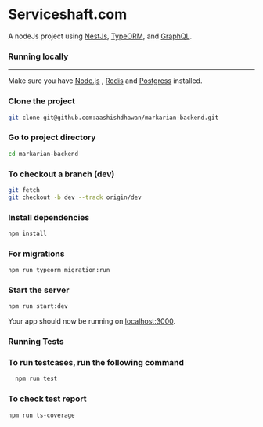 # **Serviceshaft.com**

A nodeJs project using [NestJs](https://nestjs.com/), [TypeORM](https://typeorm.io/), and [GraphQL](https://graphql.org/).

### **Running locally**

---

Make sure you have [Node.js](http://nodejs.org/) , [Redis](https://redis.io/) and [Postgress](https://www.postgresql.org/) installed.

### Clone the project

```sh
git clone git@github.com:aashishdhawan/markarian-backend.git
```

### Go to project directory

```sh
cd markarian-backend
```

### To checkout a branch (dev)

```sh
git fetch
git checkout -b dev --track origin/dev
```

### Install dependencies

```sh
npm install
```

### For migrations

```sh
npm run typeorm migration:run
```

### Start the server

```sh
npm run start:dev
```

Your app should now be running on [localhost:3000](http://localhost:3000/).

### **Running Tests**

### To run testcases, run the following command

```sh
  npm run test
```

### To check test report

```sh
npm run ts-coverage
```
